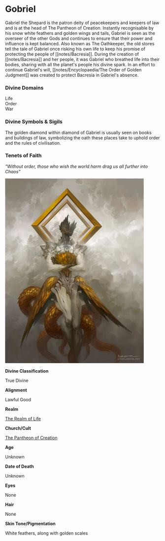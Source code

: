 # Gobriel 


Gabriel the Shepard is the patron deity of peacekeepers and keepers of law and is at the head of The Pantheon of Creation. Instantly recognisable by his snow white feathers and golden wings and tails, Gabriel is seen as the overseer of the other Gods and continues to ensure that their power and influence is kept balanced. Also known as The Oathkeeper, the old stores tell the tale of Gabriel once risking his own life to keep his promise of protecting the people of [[notes/Bacresia]]. During the creation of [[notes/Bacresia]] and her people, it was Gabriel who breathed life into their bodies, sharing with all the planet's people his divine spark.
In an effort to continue Gabriel's will, [[notes/Encyclopaedia/The Order of Golden Judgment]] was created to protect Bacresia in Gabriel's absence.

### Divine Domains
 
Life  
Order  
War

### Divine Symbols & Sigils

The golden diamond within diamond of Gabriel is usually seen on books and buildings of law, symbolizing the oath these places take to uphold order and the rules of civilisation.

### Tenets of Faith

_"Without order, those who wish the world harm drag us all further into Chaos"_

![](/notes/assets/gabriel.jpg)

**Divine Classification**

True Divine

**Alignment**

Lawful Good

**Realm**

[The Realm of Life](/w/the-world-of-bacresia-oszero/a/the-realm-of-life-location)

**Church/Cult**

[The Pantheon of Creation](/w/the-world-of-bacresia-oszero/a/the-pantheon-of-creation-organization)

**Age**

Unknown

**Date of Death**

Unknown

**Eyes**

None

**Hair**

None

**Skin Tone/Pigmentation**

White feathers, along with golden scales